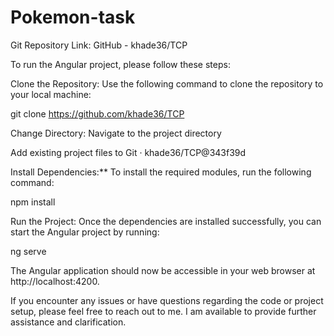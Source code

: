 # Pokemon-task

Git Repository Link: GitHub - khade36/TCP

To run the Angular project, please follow these steps:

Clone the Repository: Use the following command to clone the repository to your local machine:

git clone https://github.com/khade36/TCP

Change Directory: Navigate to the project directory

Add existing project files to Git · khade36/TCP@343f39d

Install Dependencies:** To install the required modules, run the following command:

npm install

Run the Project: Once the dependencies are installed successfully, you can start the Angular project by running:

ng serve

The Angular application should now be accessible in your web browser at http://localhost:4200.

If you encounter any issues or have questions regarding the code or project setup, please feel free to reach out to me. I am available to provide further assistance and clarification.

